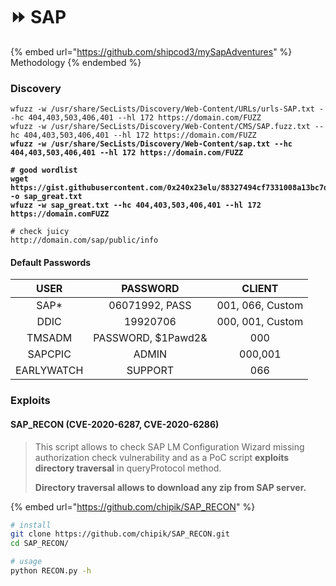 # ⏩ SAP

{% embed url="https://github.com/shipcod3/mySapAdventures" %}
Methodology
{% endembed %}

### Discovery

<pre class="language-bash"><code class="lang-bash">wfuzz -w /usr/share/SecLists/Discovery/Web-Content/URLs/urls-SAP.txt --hc 404,403,503,406,401 --hl 172 https://domain.com/FUZZ
wfuzz -w /usr/share/SecLists/Discovery/Web-Content/CMS/SAP.fuzz.txt --hc 404,403,503,406,401 --hl 172 https://domain.com/FUZZ
<strong>wfuzz -w /usr/share/SecLists/Discovery/Web-Content/sap.txt --hc 404,403,503,406,401 --hl 172 https://domain.com/FUZZ
</strong><strong>
</strong><strong># good wordlist
</strong><strong>wget https://gist.githubusercontent.com/0x240x23elu/88327494cf7331008a13bc7d5aabfe74/raw/62bed611cfef054ffbb9b8bd0a320a53671d9ee4/SAPwordlists.txt -o sap_great.txt
</strong><strong>wfuzz -w sap_great.txt --hc 404,403,503,406,401 --hl 172 https://domain.comFUZZ
</strong>
# check juicy
http://domain.com/sap/public/info
</code></pre>

#### Default Passwords

|    USER    |      PASSWORD      |      CLIENT      |
| :--------: | :----------------: | :--------------: |
|    SAP\*   |   06071992, PASS   | 001, 066, Custom |
|    DDIC    |      19920706      | 000, 001, Custom |
|   TMSADM   | PASSWORD, $1Pawd2& |        000       |
|   SAPCPIC  |        ADMIN       |      000,001     |
| EARLYWATCH |       SUPPORT      |        066       |

### Exploits

#### SAP\_RECON (CVE-2020-6287, CVE-2020-6286)

> This script allows to check SAP LM Configuration Wizard missing authorization check vulnerability and as a PoC script **exploits directory traversal** in queryProtocol method.&#x20;
>
> **Directory traversal allows to download any zip from SAP server.**

{% embed url="https://github.com/chipik/SAP_RECON" %}

```bash
# install
git clone https://github.com/chipik/SAP_RECON.git 
cd SAP_RECON/

# usage
python RECON.py -h
```
